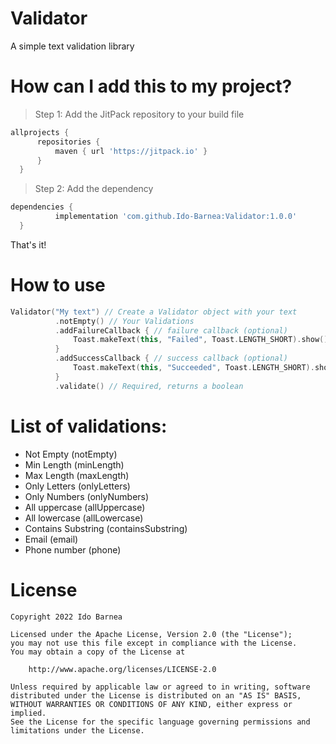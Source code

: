 # Validator
A simple text validation library

# How can I add this to my project?
> Step 1: Add the JitPack repository to your build file
  ```gradle
  allprojects {
		repositories {
			maven { url 'https://jitpack.io' }
		}
	}
  ```
> Step 2: Add the dependency
  ```gradle
  dependencies {
	        implementation 'com.github.Ido-Barnea:Validator:1.0.0'
	}
  ```
  That's it!

# How to use
  ```kotlin
  Validator("My text") // Create a Validator object with your text
            .notEmpty() // Your Validations
            .addFailureCallback { // failure callback (optional)
                Toast.makeText(this, "Failed", Toast.LENGTH_SHORT).show()
            }
            .addSuccessCallback { // success callback (optional)
                Toast.makeText(this, "Succeeded", Toast.LENGTH_SHORT).show()
            }
            .validate() // Required, returns a boolean
  ```

# List of validations:
- Not Empty (notEmpty)
- Min Length (minLength)
- Max Length (maxLength)
- Only Letters (onlyLetters)
- Only Numbers (onlyNumbers)
- All uppercase (allUppercase)
- All lowercase (allLowercase)
- Contains Substring (containsSubstring)
- Email (email)
- Phone number (phone)

# License
```
Copyright 2022 Ido Barnea

Licensed under the Apache License, Version 2.0 (the "License");
you may not use this file except in compliance with the License.
You may obtain a copy of the License at

    http://www.apache.org/licenses/LICENSE-2.0

Unless required by applicable law or agreed to in writing, software
distributed under the License is distributed on an "AS IS" BASIS,
WITHOUT WARRANTIES OR CONDITIONS OF ANY KIND, either express or implied.
See the License for the specific language governing permissions and
limitations under the License.
